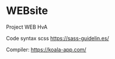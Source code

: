 # WEBsite
Project WEB HvA

Code syntax scss
https://sass-guidelin.es/

Compiler:
https://koala-app.com/


